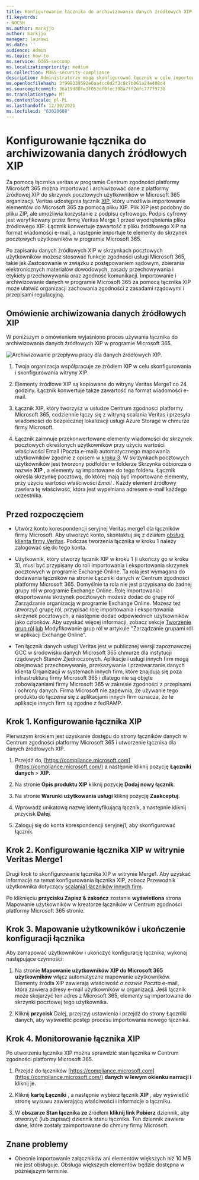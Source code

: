 ```yaml
---
title: Konfigurowanie łącznika do archiwizowania danych źródłowych XIP w programie Microsoft 365
f1.keywords:
- NOCSH
ms.author: markjjo
author: markjjo
manager: laurawi
ms.date: ''
audience: Admin
ms.topic: how-to
ms.service: O365-seccomp
ms.localizationpriority: medium
ms.collection: M365-security-compliance
description: Administratorzy mogą skonfigurować łącznik w celu importowania i archiwizowania danych źródłowych XIP z veritas w celu Microsoft 365. Ten łącznik umożliwia archiwizowanie danych ze źródeł danych innych firm w Microsoft 365. Po zarchiwizować te dane możesz zarządzać danymi innych firm za pomocą funkcji zgodności, takich jak archiwizacja ze względu na przepisy prawne, wyszukiwanie zawartości i zasady przechowywania.
ms.openlocfilehash: 3f999339592e6aa4cc0d2f3c8c7b061a24e408d4
ms.sourcegitcommit: 36a19d80fe3f053df0fec398a7ff2dfc777f9730
ms.translationtype: MT
ms.contentlocale: pl-PL
ms.lasthandoff: 12/30/2021
ms.locfileid: "63020688"
---
```

# <a name="set-up-a-connector-to-archive-xip-source-data"></a>Konfigurowanie łącznika do archiwizowania danych źródłowych XIP

Za pomocą łącznika veritas w programie Centrum zgodności platformy Microsoft 365 można importować i archiwizować dane z platformy źródłowej XIP do skrzynek pocztowych użytkowników w Microsoft 365 organizacji. Veritas udostępnia łącznik [XIP](https://globanet.com/xip/), który umożliwia importowanie elementów do Microsoft 365 za pomocą pliku XIP. Plik XIP jest podobny do pliku ZIP, ale umożliwia korzystanie z podpisu cyfrowego. Podpis cyfrowy jest weryfikowany przez firmę Veritas Merge 1 przed wyodrębnienia pliku źródłowego XIP. Łącznik konwertuje zawartość z pliku źródłowego XIP na format wiadomości e-mail, a następnie importuje te elementy do skrzynek pocztowych użytkowników w programie Microsoft 365.

Po zapisaniu danych źródłowych XIP w skrzynkach pocztowych użytkowników możesz stosować funkcje zgodności usługi Microsoft 365, takie jak Zastosowanie w związku z postępowaniem sądowym, zbierania elektronicznych materiałów dowodowych, zasady przechowywania i etykiety przechowywania oraz zgodność komunikacji. Importowanie i archiwizowanie danych w programie Microsoft 365 za pomocą łącznika XIP może ułatwić organizacji zachowania zgodności z zasadami rządowymi i przepisami regulacyjną.

## <a name="overview-of-archiving-the-xip-source-data"></a>Omówienie archiwizowania danych źródłowych XIP

W poniższym o omówieniem wyjaśniono proces używania łącznika do archiwizowania danych źródłowych XIP w programie Microsoft 365.

![Archiwizowanie przepływu pracy dla danych źródłowych XIP.](../media/XIPConnectorWorkflow.png)

1. Twoja organizacja współpracuje ze źródłem XIP w celu skonfigurowania i skonfigurowania witryny XIP.

2. Elementy źródłowe XIP są kopiowane do witryny Veritas Merge1 co 24 godziny. Łącznik konwertuje także zawartość na format wiadomości e-mail.

3. Łącznik XIP, który tworzysz w usłudze Centrum zgodności platformy Microsoft 365, codziennie łączy się z witryną scalania Veritas i przesyła wiadomości do bezpiecznej lokalizacji usługi Azure Storage w chmurze firmy Microsoft.

4. Łącznik zaimnuje przekonwertowane elementy wiadomości do skrzynek pocztowych określonych użytkowników przy użyciu wartości właściwości  Email (Poczta e-mail) automatycznego mapowania użytkowników zgodnie z opisem w [kroku 3](#step-3-map-users-and-complete-the-connector-setup). W skrzynkach pocztowych użytkowników jest tworzony podfolder w folderze Skrzynka odbiorcza o nazwie **XIP** , a elementy są importowane do tego folderu. Łącznik określa skrzynkę pocztową, do której mają być importowane elementy, przy użyciu wartości właściwości *Email* . Każdy element źródłowy zawiera tę właściwość, która jest wypełniana adresem e-mail każdego uczestnika.

## <a name="before-you-begin"></a>Przed rozpoczęciem

- Utwórz konto korespondencji seryjnej Veritas merge1 dla łączników firmy Microsoft. Aby utworzyć konto, skontaktuj się z działem [obsługi klienta firmy Veritas](https://www.veritas.com/content/support/). Podczas tworzenia łącznika w kroku 1 należy zalogować się do tego konta.

- Użytkownik, który utworzy łącznik XIP w kroku 1 (i ukończy go w kroku 3), musi być przypisany do roli importowania i eksportowania skrzynek pocztowych w programie Exchange Online. Ta rola jest wymagana do dodawania łączników na stronie Łączniki danych w Centrum zgodności platformy Microsoft 365. Domyślnie ta rola nie jest przypisana do żadnej grupy ról w programie Exchange Online. Rolę importowania i eksportowania skrzynek pocztowych możesz dodać do grupy ról Zarządzanie organizacją w programie Exchange Online. Możesz też utworzyć grupę ról, przypisać rolę importowania i eksportowania skrzynek pocztowych, a następnie dodać odpowiednich użytkowników jako członków. Aby uzyskać więcej informacji, zobacz sekcje [Tworzenie grup ról](/Exchange/permissions-exo/role-groups#create-role-groups) [lub](/Exchange/permissions-exo/role-groups#modify-role-groups) Modyfikowanie grup ról w artykule "Zarządzanie grupami ról w aplikacji Exchange Online".

- Ten łącznik danych usługi Veritas jest w publicznej wersji zapoznawczej GCC w środowisku danych Microsoft 365 chmurze dla instytucji rządowych Stanów Zjednoczonych. Aplikacje i usługi innych firm mogą obejmować przechowywanie, przekazywanie i przetwarzanie danych klienta Organizacji w systemach innych firm, które znajdują się poza infrastrukturą firmy Microsoft 365 i dlatego nie są objęte zobowiązaniami firmy Microsoft 365 w zakresie zgodności z przepisami i ochrony danych. Firma Microsoft nie zapewnia, że używanie tego produktu do łączenia się z aplikacjami innych firm oznacza, że te aplikacje innych firm są zgodne z fedRAMP.

## <a name="step-1-set-up-the-xip-connector"></a>Krok 1. Konfigurowanie łącznika XIP

Pierwszym krokiem jest uzyskanie dostępu do strony  łączników danych w Centrum zgodności platformy Microsoft 365 i utworzenie łącznika dla danych źródłowych XIP.

1. Przejdź do, [https://compliance.microsoft.com](https://compliance.microsoft.com/) a następnie kliknij pozycję **Łączniki danych** \> **XIP**.

2. Na stronie **Opis produktu XIP** kliknij pozycję **Dodaj nowy łącznik**.

3. Na stronie **Warunki użytkowania usługi** kliknij pozycję **Zaakceptuj**.

4. Wprowadź unikatową nazwę identyfikującą łącznik, a następnie kliknij przycisk **Dalej**.

5. Zaloguj się do konta korespondencji seryjnej1, aby skonfigurować łącznik.

## <a name="step-2-configure-the-xip-connector-on-the-veritas-merge1-site"></a>Krok 2. Konfigurowanie łącznika XIP w witrynie Veritas Merge1

Drugi krok to skonfigurowanie łącznika XIP w witrynie Merge1. Aby uzyskać informacje na temat konfigurowania łącznika XIP, zobacz Przewodnik użytkownika dotyczący [scalania1 łączników innych firm](https://docs.ms.merge1.globanetportal.com/Merge1%20Third-Party%20Connectors%20XIP%20User%20Guide%20.pdf).

Po kliknięciu **przycisku Zapisz & zakończ** zostanie **wyświetlona** strona Mapowanie użytkowników w kreatorze łączników w Centrum zgodności platformy Microsoft 365 stronie.

## <a name="step-3-map-users-and-complete-the-connector-setup"></a>Krok 3. Mapowanie użytkowników i ukończenie konfiguracji łącznika

Aby zamapować użytkowników i ukończyć konfigurację łącznika, wykonaj następujące czynności:

1. Na stronie **Mapowanie użytkowników XIP do Microsoft 365 użytkowników** włącz automatyczne mapowanie użytkowników. Elementy źródła XIP zawierają właściwość *o nazwie Poczta* e-mail, która zawiera adresy e-mail użytkowników w organizacji. Jeśli łącznik może skojarzyć ten adres z Microsoft 365, elementy są importowane do skrzynki pocztowej tego użytkownika.

2. Kliknij **przycisk** Dalej, przejrzyj ustawienia i przejdź do strony Łączniki danych, aby wyświetlić postęp procesu importowania nowego łącznika.

## <a name="step-4-monitor-the-xip-connector"></a>Krok 4. Monitorowanie łącznika XIP

Po utworzeniu łącznika XIP można sprawdzić stan łącznika w Centrum zgodności platformy Microsoft 365.

1. Przejdź do łączników [https://compliance.microsoft.com](https://compliance.microsoft.com/) **danych w lewym okienku narracji i** kliknij je.

2. Kliknij **kartę Łączniki** , a następnie wybierz łącznik **XIP** , aby wyświetlić stronę wysuwu zawierającą właściwości i informacje o łączniku.

3. W **obszarze Stan łącznika ze** źródłem **kliknij link Pobierz** dziennik, aby otworzyć (lub zapisać) dziennik stanu łącznika. Ten dziennik zawiera dane, które zostały zaimportowane do chmury firmy Microsoft.

## <a name="known-issues"></a>Znane problemy

- Obecnie importowanie załączników ani elementów większych niż 10 MB nie jest obsługuje. Obsługa większych elementów będzie dostępna w późniejszym terminie.